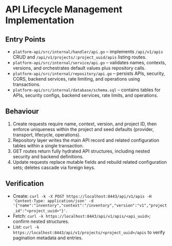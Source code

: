 # API Lifecycle Management Implementation

## Entry Points

- `platform-api/src/internal/handler/api.go` – implements `/api/v1/apis` CRUD and `/api/v1/projects/:project_uuid/apis` listing routes.
- `platform-api/src/internal/service/api.go` – validates names, contexts, versions, and orchestrates default values plus repository calls.
- `platform-api/src/internal/repository/api.go` – persists APIs, security, CORS, backend services, rate limiting, and operations using transactions.
- `platform-api/src/internal/database/schema.sql` – contains tables for APIs, security configs, backend services, rate limits, and operations.

## Behaviour

1. Create requests require name, context, version, and project ID, then enforce uniqueness within the project and seed defaults (provider, transport, lifecycle, operations).
2. Repository layer writes the main API record and related configuration tables within a single transaction.
3. GET routes return fully hydrated API structures, including nested security and backend definitions.
4. Update requests replace mutable fields and rebuild related configuration sets; deletes cascade via foreign keys.

## Verification

- Create: `curl -k -X POST https://localhost:8443/api/v1/apis -H 'Content-Type: application/json' -d '{"name":"inventory","context":"/inventory","version":"v1","project_id":"<project_uuid>"}'`.
- Fetch: `curl -k https://localhost:8443/api/v1/apis/<api_uuid>`; confirm nested structures.
- List: `curl -k https://localhost:8443/api/v1/projects/<project_uuid>/apis` to verify pagination metadata and entries.
